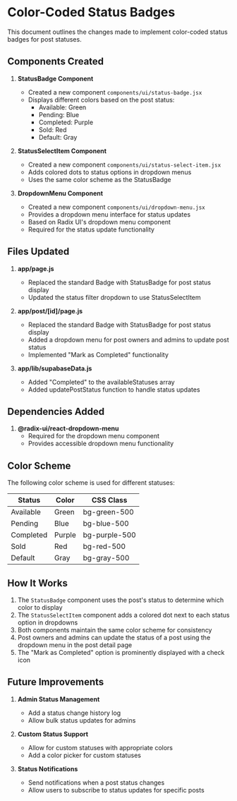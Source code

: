 # Color-Coded Status Badges

This document outlines the changes made to implement color-coded status badges for post statuses.

## Components Created

1. **StatusBadge Component**
   - Created a new component `components/ui/status-badge.jsx`
   - Displays different colors based on the post status:
     - Available: Green
     - Pending: Blue
     - Completed: Purple
     - Sold: Red
     - Default: Gray

2. **StatusSelectItem Component**
   - Created a new component `components/ui/status-select-item.jsx`
   - Adds colored dots to status options in dropdown menus
   - Uses the same color scheme as the StatusBadge

3. **DropdownMenu Component**
   - Created a new component `components/ui/dropdown-menu.jsx`
   - Provides a dropdown menu interface for status updates
   - Based on Radix UI's dropdown menu component
   - Required for the status update functionality

## Files Updated

1. **app/page.js**
   - Replaced the standard Badge with StatusBadge for post status display
   - Updated the status filter dropdown to use StatusSelectItem

2. **app/post/[id]/page.js**
   - Replaced the standard Badge with StatusBadge for post status display
   - Added a dropdown menu for post owners and admins to update post status
   - Implemented "Mark as Completed" functionality

3. **app/lib/supabaseData.js**
   - Added "Completed" to the availableStatuses array
   - Added updatePostStatus function to handle status updates

## Dependencies Added

1. **@radix-ui/react-dropdown-menu**
   - Required for the dropdown menu component
   - Provides accessible dropdown menu functionality

## Color Scheme

The following color scheme is used for different statuses:

| Status    | Color  | CSS Class        |
|-----------|--------|------------------|
| Available | Green  | bg-green-500     |
| Pending   | Blue   | bg-blue-500      |
| Completed | Purple | bg-purple-500    |
| Sold      | Red    | bg-red-500       |
| Default   | Gray   | bg-gray-500      |

## How It Works

1. The `StatusBadge` component uses the post's status to determine which color to display
2. The `StatusSelectItem` component adds a colored dot next to each status option in dropdowns
3. Both components maintain the same color scheme for consistency
4. Post owners and admins can update the status of a post using the dropdown menu in the post detail page
5. The "Mark as Completed" option is prominently displayed with a check icon

## Future Improvements

1. **Admin Status Management**
   - Add a status change history log
   - Allow bulk status updates for admins

2. **Custom Status Support**
   - Allow for custom statuses with appropriate colors
   - Add a color picker for custom statuses

3. **Status Notifications**
   - Send notifications when a post status changes
   - Allow users to subscribe to status updates for specific posts 